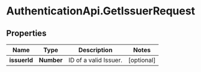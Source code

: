 # AuthenticationApi.GetIssuerRequest

## Properties

Name | Type | Description | Notes
------------ | ------------- | ------------- | -------------
**issuerId** | **Number** | ID of a valid Issuer. | [optional] 


